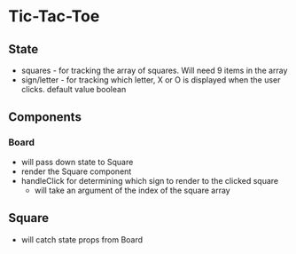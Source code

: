 # Tic-Tac-Toe

## State

- squares - for tracking the array of squares. Will need 9 items in the array
- sign/letter - for tracking which letter, X or O is displayed when the user clicks. default value boolean

## Components

### Board

- will pass down state to Square
- render the Square component
- handleClick for determining which sign to render to the clicked square
  - will take an argument of the index of the square array

## Square

- will catch state props from Board
